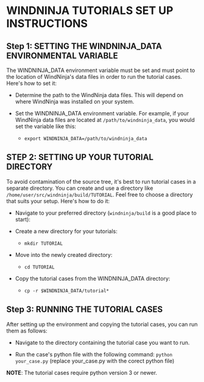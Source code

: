 # WINDNINJA TUTORIALS SET UP INSTRUCTIONS


## Step 1: SETTING THE WINDNINJA_DATA ENVIRONMENTAL VARIABLE

The WINDNINJA_DATA environment variable must be set and must point to the location of WindNinja's data files in order to run the tutorial cases. Here's how to set it:

- Determine the path to the WindNinja data files. This will depend on where WindNinja was installed on your system.

- Set the WINDNINJA_DATA environment variable. For example, if your WindNinja data files are located at `/path/to/windninja_data`, you would set the variable like this:
   - `export WINDNINJA_DATA=/path/to/windninja_data`

## STEP 2: SETTING UP YOUR TUTORIAL DIRECTORY 

To avoid contamination of the source tree, it's best to run tutorial cases in a separate directory. You can create and use a directory like `/home/user/src/windninja/build/TUTORIAL`. Feel free to choose a directory that suits your setup. Here's how to do it:

- Navigate to your preferred directory (`windninja/build` is a good place to start):
- Create a new directory for your tutorials:
  - `mkdir TUTORIAL`
- Move into the newly created directory:
  - `cd TUTORIAL`

- Copy the tutorial cases from the WINDNINJA_DATA directory:
  - `cp -r $WINDNINJA_DATA/tutorial*`

## Step 3: RUNNING THE TUTORIAL CASES
 After setting up the environment and copying the tutorial cases, you can run them as follows:

- Navigate to the directory containing the tutorial case you want to run.

- Run the case's python file with the following command:
    `python your_case.py`  (replace your_case.py with the corect python file)

**NOTE**: The tutorial cases require python version 3 or newer.
